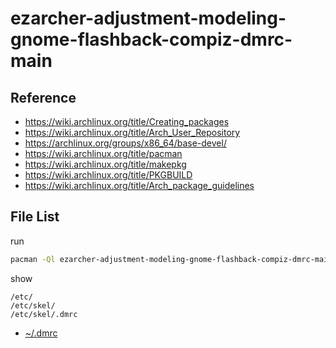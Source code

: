 
# ezarcher-adjustment-modeling-gnome-flashback-compiz-dmrc-main


## Reference

* https://wiki.archlinux.org/title/Creating_packages
* https://wiki.archlinux.org/title/Arch_User_Repository
* https://archlinux.org/groups/x86_64/base-devel/
* https://wiki.archlinux.org/title/pacman
* https://wiki.archlinux.org/title/makepkg
* https://wiki.archlinux.org/title/PKGBUILD
* https://wiki.archlinux.org/title/Arch_package_guidelines


## File List

run

``` sh
pacman -Ql ezarcher-adjustment-modeling-gnome-flashback-compiz-dmrc-main -q
```

show

```
/etc/
/etc/skel/
/etc/skel/.dmrc
```

* [~/.dmrc](asset/overlay/etc/skel/.dmrc)

